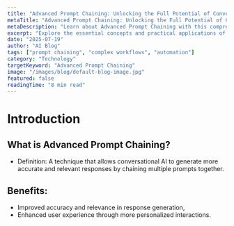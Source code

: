 ```yaml
---
title: "Advanced Prompt Chaining: Unlocking the Full Potential of Conversational AI"
metaTitle: "Advanced Prompt Chaining: Unlocking the Full Potential of Conversational AI"
metaDescription: "Learn about Advanced Prompt Chaining with this comprehensive guide covering key concepts, applications, and best practices."
excerpt: "Explore the essential concepts and practical applications of Advanced Prompt Chaining in this detailed guide."
date: "2025-07-19"
author: "AI Blog"
tags: ["prompt chaining", "complex workflows", "automation"]
category: "Technology"
targetKeyword: "Advanced Prompt Chaining"
image: "/images/blog/default-blog-image.jpg"
featured: false
readingTime: "8 min read"
---
```


# Introduction
## What is Advanced Prompt Chaining?
* Definition: A technique that allows conversational AI to generate more accurate and relevant responses by chaining multiple prompts together.
## Benefits:
* Improved accuracy and relevance in response generation,
* Enhanced user experience through more personalized interactions.